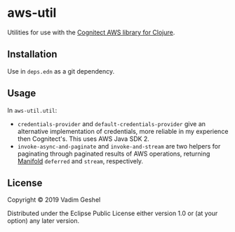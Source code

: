 # aws-util

Utilities for use with the [Cognitect AWS library for Clojure](https://github.com/cognitect-labs/aws-api).

## Installation

Use in `deps.edn` as a git dependency.

## Usage

In `aws-util.util`:

 * `credentials-provider` and `default-credentials-provider` give an alternative implementation of credentials, more reliable in my experience then Cognitect's. This uses AWS Java SDK 2.
 * `invoke-async-and-paginate` and `invoke-and-stream` are two helpers for paginating through paginated results of AWS operations, returning [Manifold](https://github.com/ztellman/manifold) `deferred` and `stream`, respectively.

## License

Copyright © 2019 Vadim Geshel

Distributed under the Eclipse Public License either version 1.0 or (at
your option) any later version.
